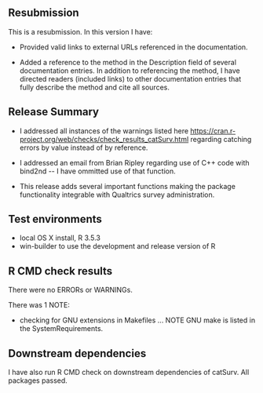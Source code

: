 ## Resubmission
This is a resubmission.  In this version I have:

* Provided valid links to external URLs referenced in the documentation.

* Added a reference to the method in the Description field of several documentation entries.  In addition to referencing the method,
I have directed readers (included links) to other documentation entries that fully describe the method and cite all sources.


## Release Summary
* I addressed all instances of the warnings listed here https://cran.r-project.org/web/checks/check_results_catSurv.html regarding catching errors by value instead of by reference.

* I addressed an email from Brian Ripley regarding use of C++ code with bind2nd -- I have ommitted use of that function.

* This release adds several important functions making the package functionality integrable with Qualtrics survey administration.


## Test environments
* local OS X install, R 3.5.3
* win-builder to use the development and release version of R


## R CMD check results
There were no ERRORs or WARNINGs.

There was 1 NOTE:

* checking for GNU extensions in Makefiles ... NOTE GNU make is listed in the SystemRequirements.


## Downstream dependencies
I have also run R CMD check on downstream dependencies of catSurv. All packages passed.